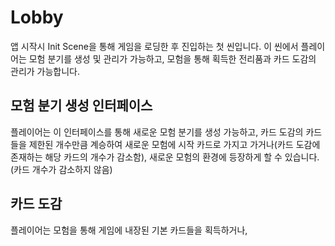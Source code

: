 # Lobby
앱 시작시 Init Scene을 통해 게임을 로딩한 후 진입하는 첫 씬입니다.
이 씬에서 플레이어는 모험 분기를 생성 및 관리가 가능하고, 모험을 통해 획득한 전리품과 카드 도감의 관리가 가능합니다.

## 모험 분기 생성 인터페이스
플레이어는 이 인터페이스를 통해 새로운 모험 분기를 생성 가능하고, 카드 도감의 카드들을 제한된 개수만큼 계승하여 새로운 모험에 시작 카드로 가지고 가거나(카드 도감에 존재하는 해당 카드의 개수가 감소함), 새로운 모험의 환경에 등장하게 할 수 있습니다.(카드 개수가 감소하지 않음)

## 카드 도감
플레이어는 모험을 통해 게임에 내장된 기본 카드들을 획득하거나, 